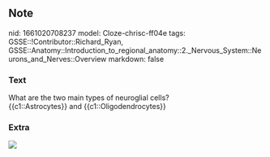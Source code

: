 ## Note
nid: 1661020708237
model: Cloze-chrisc-ff04e
tags: GSSE::!Contributor::Richard_Ryan, GSSE::Anatomy::Introduction_to_regional_anatomy::2._Nervous_System::Neurons_and_Nerves::Overview
markdown: false

### Text
<div class="toggle">
  What are the two main types of neuroglial cells?
</div>
<div class="toggle">
  {{c1::Astrocytes}} and {{c1::Oligodendrocytes}}
</div>

### Extra
<img src="Types-of-neuroglia_brain-physiology-cells-QBI.png">
